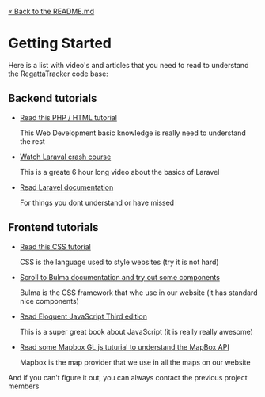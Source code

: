 [&laquo; Back to the README.md](../README.md)

# Getting Started
Here is a list with video's and articles that you need to read to understand the RegattaTracker code base:

## Backend tutorials
- [Read this PHP / HTML tutorial](https://www.w3schools.com/php/)

    This Web Development basic knowledge is really need to understand the rest
- [Watch Laraval crash course](https://www.youtube.com/watch?v=376vZ1wNYPA)

    This is a greate 6 hour long video about the basics of Laravel
- [Read Laravel documentation](https://laravel.com/docs/8.x)

    For things you dont understand or have missed

## Frontend tutorials
- [Read this CSS tutorial](https://www.w3schools.com/css/)

    CSS is the language used to style websites (try it is not hard)
- [Scroll to Bulma documentation and try out some components](https://bulma.io/documentation/)

    Bulma is the CSS framework that whe use in our website (it has standard nice components)
- [Read Eloquent JavaScript Third edition](https://eloquentjavascript.net/)

    This is a super great book about JavaScript (it is really really awesome)
- [Read some Mapbox GL js tuturial to understand the MapBox API](https://docs.mapbox.com/help/tutorials/)

    Mapbox is the map provider that we use in all the maps on our website

And if you can't figure it out, you can always contact the previous project members
